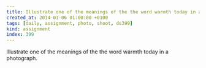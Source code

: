 ```yaml
---
title: Illustrate one of the meanings of the the word warmth today in a photograph.
created_at: 2014-01-06 01:00:00 +0100
tags: [daily, assignment, photo, shoot, ds399]
kind: assignment
index: 399
---
```


Illustrate one of the meanings of the the word warmth today in a photograph.
